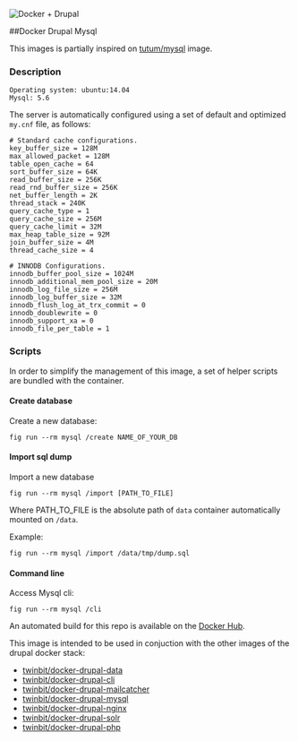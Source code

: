 ![Docker + Drupal](https://raw.githubusercontent.com/twinbit/drupal-docker-env/master/dde.png)

##Docker Drupal Mysql

This images is partially inspired on [tutum/mysql](https://registry.hub.docker.com/u/tutum/mysql/) image.

### Description

```
Operating system: ubuntu:14.04
Mysql: 5.6
```

The server is automatically configured using a set of default and optimized `my.cnf` file, as follows:

```
# Standard cache configurations.
key_buffer_size = 128M
max_allowed_packet = 128M
table_open_cache = 64
sort_buffer_size = 64K
read_buffer_size = 256K
read_rnd_buffer_size = 256K
net_buffer_length = 2K
thread_stack = 240K
query_cache_type = 1
query_cache_size = 256M
query_cache_limit = 32M
max_heap_table_size = 92M
join_buffer_size = 4M
thread_cache_size = 4

# INNODB Configurations.
innodb_buffer_pool_size = 1024M
innodb_additional_mem_pool_size = 20M
innodb_log_file_size = 256M
innodb_log_buffer_size = 32M
innodb_flush_log_at_trx_commit = 0
innodb_doublewrite = 0
innodb_support_xa = 0
innodb_file_per_table = 1
```

### Scripts

In order to simplify the management of this image, a set of helper scripts are bundled with the container.

#### Create database

Create a new database:

```
fig run --rm mysql /create NAME_OF_YOUR_DB
```

#### Import sql dump

Import a new database

```
fig run --rm mysql /import [PATH_TO_FILE]
```

Where PATH_TO_FILE is the absolute path of `data` container automatically mounted on `/data`.

Example:

```
fig run --rm mysql /import /data/tmp/dump.sql
```

#### Command line

Access Mysql cli:

```
fig run --rm mysql /cli
```









An automated build for this repo is available on the [Docker Hub](https://registry.hub.docker.com/u/twinbit).

This image is intended to be used in conjuction with the other images of the drupal docker stack:

- [twinbit/docker-drupal-data](https://github.com/twinbit/docker-drupal-data)
- [twinbit/docker-drupal-cli](https://github.com/twinbit/docker-drupal-cli)
- [twinbit/docker-drupal-mailcatcher](https://github.com/twinbit/docker-drupal-mailcatcher)
- [twinbit/docker-drupal-mysql](https://github.com/twinbit/docker-drupal-mysql)
- [twinbit/docker-drupal-nginx](https://github.com/twinbit/docker-drupal-nginx)
- [twinbit/docker-drupal-solr](https://github.com/twinbit/docker-drupal-solr)
- [twinbit/docker-drupal-php](https://github.com/twinbit/docker-drupal-php)


